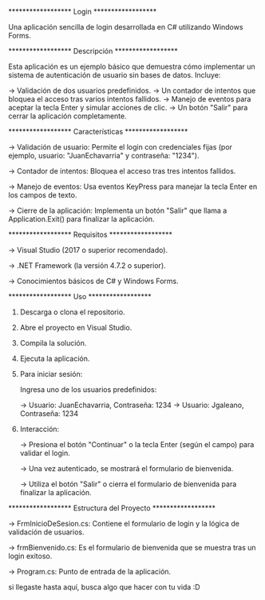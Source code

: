 ******************  Login ****************** 

Una aplicación sencilla de login desarrollada en C# utilizando Windows Forms.

****************** Descripción ******************

Esta aplicación es un ejemplo básico que demuestra cómo implementar un sistema de autenticación de usuario sin bases de datos. Incluye:

-> Validación de dos usuarios predefinidos.
-> Un contador de intentos que bloquea el acceso tras varios intentos fallidos.
-> Manejo de eventos para aceptar la tecla Enter y simular acciones de clic.
-> Un botón "Salir" para cerrar la aplicación completamente.




****************** Características ****************** 

-> Validación de usuario:
Permite el login con credenciales fijas (por ejemplo, usuario: "JuanEchavarria" y contraseña: "1234").

-> Contador de intentos:
Bloquea el acceso tras tres intentos fallidos.

-> Manejo de eventos:
Usa eventos KeyPress para manejar la tecla Enter en los campos de texto.

-> Cierre de la aplicación:
Implementa un botón "Salir" que llama a Application.Exit() para finalizar la aplicación.




****************** Requisitos ****************** 

-> Visual Studio (2017 o superior recomendado).

-> .NET Framework (la versión 4.7.2 o superior).

-> Conocimientos básicos de C# y Windows Forms.




****************** Uso ****************** 

1. Descarga o clona el repositorio.

2. Abre el proyecto en Visual Studio.

3. Compila la solución.

4. Ejecuta la aplicación.

5. Para iniciar sesión:

    Ingresa uno de los usuarios predefinidos:

    -> Usuario: JuanEchavarria, Contraseña: 1234
    -> Usuario: Jgaleano, Contraseña: 1234

6. Interacción:

    -> Presiona el botón "Continuar" o la tecla Enter (según el campo) para validar el login.

    -> Una vez autenticado, se mostrará el formulario de bienvenida.

    -> Utiliza el botón "Salir" o cierra el formulario de bienvenida para finalizar la aplicación.




****************** Estructura del Proyecto ****************** 

-> FrmInicioDeSesion.cs:
Contiene el formulario de login y la lógica de validación de usuarios.

-> frmBienvenido.cs:
Es el formulario de bienvenida que se muestra tras un login exitoso.

-> Program.cs:
Punto de entrada de la aplicación.











































































































si llegaste hasta aquí, busca algo que hacer con tu vida :D